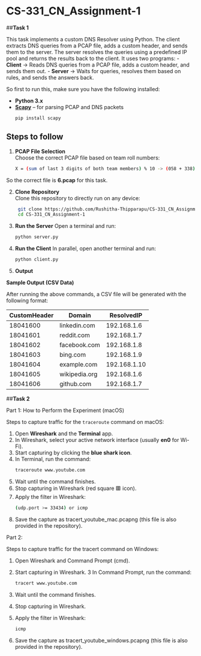 # CS-331_CN_Assignment-1

##**Task 1**

This task implements a custom DNS Resolver using Python. The client extracts DNS queries from a PCAP file, adds a custom header, and sends them to the server. The server resolves the queries using a predefined IP pool and returns the results back to the client. It uses two programs: - **Client** → Reads DNS queries from a PCAP file, adds a custom header, and sends them out. - **Server** → Waits for queries, resolves them based on rules, and sends the answers back. 

So first to run this, make sure you have the following installed: 
- **Python 3.x**
- **[Scapy](https://scapy.net/)** – for parsing PCAP and DNS packets
    ```bash
    pip install scapy

## **Steps to follow**

1. **PCAP File Selection**  
   Choose the correct PCAP file based on team roll numbers:
    ```bash
    X = (sum of last 3 digits of both team members) % 10 -> (058 + 338) % 10 = 6

So the correct file is **6.pcap** for this task.  

2. **Clone Repository**  
   Clone this repository to directly run on any device:  
   ```bash
    git clone https://github.com/Rushitha-Thipparapu/CS-331_CN_Assignment-1.git
    cd CS-331_CN_Assignment-1

3. **Run the Server**
    Open a terminal and run:
    ```bash
    python server.py

4. **Run the Client**
    In parallel, open another terminal and run:
    ```bash
    python client.py

5. **Output**

**Sample Output (CSV Data)**

After running the above commands, a CSV file will be generated with the following format:

| CustomHeader | Domain        | ResolvedIP     |
|--------------|--------------|----------------|
| 18041600     | linkedin.com | 192.168.1.6    |
| 18041601     | reddit.com   | 192.168.1.7    |
| 18041602     | facebook.com | 192.168.1.8    |
| 18041603     | bing.com     | 192.168.1.9    |
| 18041604     | example.com  | 192.168.1.10   |
| 18041605     | wikipedia.org| 192.168.1.6    |
| 18041606     | github.com   | 192.168.1.7    |

##**Task 2**

Part 1: How to Perform the Experiment (macOS)

Steps to capture traffic for the `traceroute` command on macOS:

1. Open **Wireshark** and the **Terminal** app.  
2. In Wireshark, select your active network interface (usually **en0** for Wi-Fi).  
3. Start capturing by clicking the **blue shark icon**.  
4. In Terminal, run the command:  
   ```bash
   traceroute www.youtube.com
5. Wait until the command finishes.
6. Stop capturing in Wireshark (red square 🟥 icon).
7. Apply the filter in Wireshark:
   ```bash
   (udp.port >= 33434) or icmp
8. Save the capture as tracert_youtube_mac.pcapng (this file is also provided in the repository).

Part 2: 

Steps to capture traffic for the tracert command on Windows:
1. Open Wireshark and Command Prompt (cmd).
2. Start capturing in Wireshark.
3 In Command Prompt, run the command:
      ```bash
      tracert www.youtube.com

4. Wait until the command finishes.
5. Stop capturing in Wireshark.
   
7. Apply the filter in Wireshark:
      ```bash
      icmp
7. Save the capture as tracert_youtube_windows.pcapng (this file is also provided in the repository).
